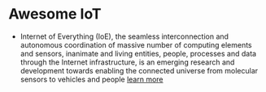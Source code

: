 # Awesome IoT


* Internet of Everything (IoE), the seamless interconnection and autonomous coordination of massive number of computing elements and sensors, inanimate and living entities, people, processes and data through the Internet infrastructure, is an emerging research and development towards enabling the connected universe from molecular sensors to vehicles and people [learn more](https://ioe.org/)
